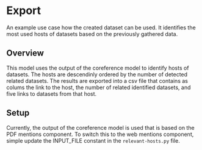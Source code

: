 # Export

An example use case how the created dataset can be used. 
It identifies the most used hosts of datasets based on the previously gathered data. 

## Overview 

This model uses the output of the coreference model to identify hosts of datasets. The hosts are descendinly ordered by the number of detected related datasets. The results are exported into a csv file that contains as colums the link to the host, the number of related identified datasets, and five links to datasets from that host.

## Setup 

Currently, the output of the coreference model is used that is based on the PDF mentions component. To switch this to the web mentions component, simple update the INPUT_FILE constant in the `relevant-hosts.py` file. 